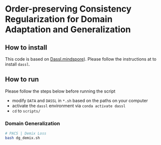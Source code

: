 # Order-preserving Consistency Regularization for Domain Adaptation and Generalization

## How to install

This code is based on [Dassl.mindspore](https://github.com/Tongzhou-uestc/Dassl.mindspore)). Please follow the instructions at  to install `dassl`.

## How to run

Please follow the steps below before running the script

- modify `DATA` and `DASSL` in `*.sh` based on the paths on your computer
- activate the `dassl` environment via `conda activate dassl`
- `cd` to `scripts/`


### Domain Generalization
```bash
# PACS | Demix Loss
bash dg_demix.sh 
```



